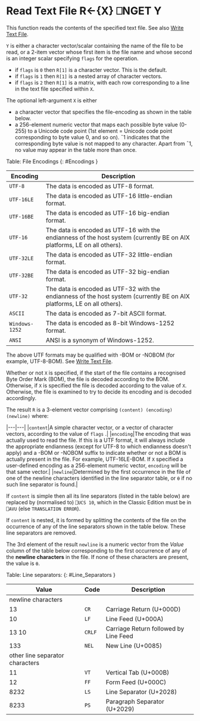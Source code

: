 <!-- Hidden search keywords -->
<div style="display: none;">
  ⎕NGET NGET
</div>






<h1 class="heading"><span class="name">Read Text File</span> <span class="command">R←{X} ⎕NGET Y</span></h1>



This function reads the contents of the specified text file. See also [Write Text File](nput.md).


`Y` is either a character vector/scalar containing the name of the file to be read, or a 2-item vector whose first item is the file name and whose second is an integer scalar specifying `flags` for the operation.


- if `flags` is `0` then `R[1]` is a character vector. This is the default.
- if `flags` is `1` then `R[1]` is a nested array of character vectors.
- if `flags` is `2` then `R[1]` is a matrix, with each row corresponding to a line in the text file specified within `X`.





The optional left-argument `X` is either

- a character vector that specifies the file-encoding as shown in the table below.
- a 256-element numeric vector that maps each possible byte value (0-255) to a  Unicode code point (1st element = Unicode code point corresponding to byte value 0, and so on). ¯1 indicates that the corresponding byte value is not mapped to any character. Apart from ¯1, no value may appear in the table more than once.



Table: File Encodings {: #Encodings }


|Encoding      |Description                                                                                                            |
|--------------|-----------------------------------------------------------------------------------------------------------------------|
|`UTF-8`       |The data is encoded as UTF-8 format.                                                                                   |
|`UTF-16LE`    |The data is encoded as UTF-16 little-endian format.                                                                    |
|`UTF-16BE`    |The data is encoded as UTF-16 big-endian format.                                                                       |
|`UTF-16`      |The data is encoded as UTF-16 with the endianness of the host system (currently BE on AIX platforms, LE on all others).|
|`UTF-32LE`    |The data is encoded as UTF-32 little-endian format.                                                                    |
|`UTF-32BE`    |The data is encoded as UTF-32 big-endian format.                                                                       |
|`UTF-32`      |The data is encoded as UTF-32 with the endianness of the host system (currently BE on AIX platforms, LE on all others).|
|`ASCII`       |The data is encoded as 7-bit ASCII format.                                                                             |
|`Windows-1252`|The data is encoded as 8-bit Windows-1252 format.                                                                      |
|`ANSI`        |ANSI is a synonym of Windows-1252.                                                                                     |



The above UTF formats may be qualified with -BOM or -NOBOM (for example, UTF-8-BOM). See [Write Text File](nput.md).


Whether or not `X` is specified, if the start of the file contains a recognised   Byte Order Mark (BOM), the file is decoded according to the BOM. Otherwise, if `X` is specified the file is decoded according to the value of `X`. Otherwise, the file is examined to try to decide its encoding and is decoded accordingly.



The result `R` is a 3-element vector comprising `(content) (encoding) (newline)`  where:


|---|---|
|`content`|A simple character vector, or a vector of character vectors, according to the value of `flags` .|
|`encoding`|The encoding that was actually used to read the file. If this is a UTF format, it will always include the appropriate endianness (except for UTF-8 to which endianness doesn't apply) and a -BOM or -NOBOM suffix to indicate whether or not a BOM is actually present in the file. For example, UTF-16LE-BOM. If `X` specified a user-defined encoding as a 256-element numeric vector, `encoding` will be that same vector.|
|`newline`|Determined by the first occurrence in the file of one of the newline characters identified in the line separator table, or `⍬` if no such line separator is found.|



If `content` is simple then all its line separators (listed in the table below) are replaced by (normalised to) `⎕UCS 10`, which in the Classic Edition must be in `⎕AVU` (else `TRANSLATION ERROR`).


If `content` is nested, it is formed by splitting the contents of the file on the occurrence of any of the line separators  shown in the table below. These line separators are  removed.


The 3rd element of the result `newline` is a numeric vector from the *Value* column of the table below corresponding to the first occurrence of any of the **newline characters** in the file. If none of these characters are present, the value is `⍬`.



Table: Line separators: {: #Line_Separators }


|Value                          |Code  |Description                          |
|-------------------------------|------|-------------------------------------|
|newline characters                                                        |||
|13                             |`CR`  |Carriage Return (U+000D)             |
|10                             |`LF`  |Line Feed (U+000A)                   |
|13 10                          |`CRLF`|Carriage Return followed by Line Feed|
|133                            |`NEL` |New Line (U+0085)                    |
|other line separator characters                                           |||
|11                             |`VT`  |Vertical Tab (U+000B)                |
|12                             |`FF`  |Form Feed (U+000C)                   |
|8232                           |`LS`  |Line Separator (U+2028)              |
|8233                           |`PS`  |Paragraph Separator (U+2029)         |



